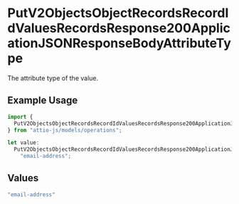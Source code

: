 # PutV2ObjectsObjectRecordsRecordIdValuesRecordsResponse200ApplicationJSONResponseBodyAttributeType

The attribute type of the value.

## Example Usage

```typescript
import {
  PutV2ObjectsObjectRecordsRecordIdValuesRecordsResponse200ApplicationJSONResponseBodyAttributeType,
} from "attio-js/models/operations";

let value:
  PutV2ObjectsObjectRecordsRecordIdValuesRecordsResponse200ApplicationJSONResponseBodyAttributeType =
    "email-address";
```

## Values

```typescript
"email-address"
```
